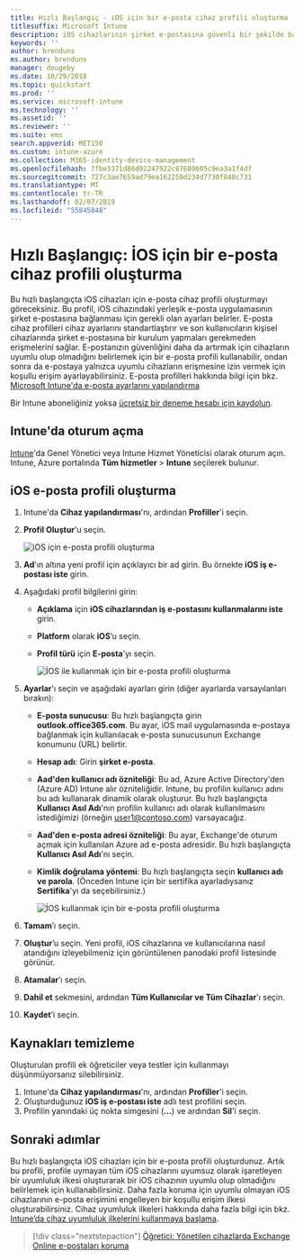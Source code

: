 ```yaml
---
title: Hızlı Başlangıç - iOS için bir e-posta cihaz profili oluşturma
titlesuffix: Microsoft Intune
description: iOS cihazlarının şirket e-postasına güvenli bir şekilde bağlanabilmesi için bir e-posta cihaz profili oluşturmak üzere Microsoft Intune kullanmayı öğrenin.
keywords: ''
author: brenduns
ms.author: brenduns
manager: dougeby
ms.date: 10/29/2018
ms.topic: quickstart
ms.prod: ''
ms.service: microsoft-intune
ms.technology: ''
ms.assetid: ''
ms.reviewer: ''
ms.suite: ems
search.appverid: MET150
ms.custom: intune-azure
ms.collection: M365-identity-device-management
ms.openlocfilehash: 7fbe3371d86d02247922c87680605c9ea3a1f4df
ms.sourcegitcommit: 727c3ae7659ad79ea162250d234d7730f840c731
ms.translationtype: MT
ms.contentlocale: tr-TR
ms.lasthandoff: 02/07/2019
ms.locfileid: "55845848"
---
```

# <a name="quickstart-create-an-email-device-profile-for-ios"></a>Hızlı Başlangıç: İOS için bir e-posta cihaz profili oluşturma

Bu hızlı başlangıçta iOS cihazları için e-posta cihaz profili oluşturmayı göreceksiniz. Bu profil, iOS cihazındaki yerleşik e-posta uygulamasının şirket e-postasına bağlanması için gerekli olan ayarları belirler. E-posta cihaz profilleri cihaz ayarlarını standartlaştırır ve son kullanıcıların kişisel cihazlarında şirket e-postasına bir kurulum yapmaları gerekmeden erişmelerini sağlar. E-postanızın güvenliğini daha da artırmak için cihazların uyumlu olup olmadığını belirlemek için bir e-posta profili kullanabilir, ondan sonra da e-postaya yalnızca uyumlu cihazların erişmesine izin vermek için koşullu erişim ayarlayabilirsiniz. E-posta profilleri hakkında bilgi için bkz. [Microsoft Intune'da e-posta ayarlarını yapılandırma](email-settings-configure.md)

Bir Intune aboneliğiniz yoksa [ücretsiz bir deneme hesabı için kaydolun](free-trial-sign-up.md).

## <a name="sign-in-to-intune"></a>Intune'da oturum açma

[Intune](https://aka.ms/intuneportal)'da Genel Yönetici veya Intune Hizmet Yöneticisi olarak oturum açın. Intune, Azure portalında **Tüm hizmetler** > **Intune** seçilerek bulunur.

## <a name="create-an-ios-email-profile"></a>iOS e-posta profili oluşturma
1. Intune'da **Cihaz yapılandırması**'nı, ardından **Profiller**'i seçin.
2. **Profil Oluştur**'u seçin.
   
   ![iOS için e-posta profili oluşturma](media/quickstart-email-profile/ios-create-profile.png)

3. **Ad**'ın altına yeni profil için açıklayıcı bir ad girin. Bu örnekte **iOS iş e-postası iste** girin.
4. Aşağıdaki profil bilgilerini girin:
   - **Açıklama** için **iOS cihazlarından iş e-postasını kullanmalarını iste** girin.
   - **Platform** olarak **iOS**’u seçin.
   - **Profil türü** için **E-posta**'yı seçin.
    
     ![İOS ile kullanmak için bir e-posta profili oluşturma](media/quickstart-email-profile/ios-email-profile-name.png)

5. **Ayarlar**'ı seçin ve aşağıdaki ayarları girin (diğer ayarlarda varsayılanları bırakın):
   - **E-posta sunucusu**: Bu hızlı başlangıçta girin **outlook.office365.com**. Bu ayar, iOS mail uygulamasında e-postaya bağlanmak için kullanılacak e-posta sunucusunun Exchange konumunu (URL) belirtir.
   - **Hesap adı**: Girin **şirket e-posta**.
   - **Aad'den kullanıcı adı özniteliği**: Bu ad, Azure Active Directory'den (Azure AD) Intune alır özniteliğidir. Intune, bu profilin kullanıcı adını bu adı kullanarak dinamik olarak oluşturur. Bu hızlı başlangıçta **Kullanıcı Asıl Adı**'nın profilin kullanıcı adı olarak kullanılmasını istediğimizi (örneğin user1@contoso.com) varsayacağız.
   - **Aad'den e-posta adresi özniteliği**: Bu ayar, Exchange'de oturum açmak için kullanılan Azure ad e-posta adresidir. Bu hızlı başlangıçta **Kullanıcı Asıl Adı**'nı seçin.
   - **Kimlik doğrulama yöntemi**: Bu hızlı başlangıçta seçin **kullanıcı adı ve parola**. (Önceden Intune için bir sertifika ayarladıysanız **Sertifika**'yı da seçebilirsiniz.)
    
     ![İOS kullanmak için bir e-posta profili oluşturma](media/quickstart-email-profile/ios-email-profile.png)

6. **Tamam**’ı seçin.
7. **Oluştur**’u seçin. Yeni profil, iOS cihazlarına ve kullanıcılarına nasıl atandığını izleyebilmeniz için görüntülenen panodaki profil listesinde görünür.
8. **Atamalar**’ı seçin.
9. **Dahil et** sekmesini, ardından **Tüm Kullanıcılar ve Tüm Cihazlar**'ı seçin. 
10. **Kaydet**’i seçin.

## <a name="clean-up-resources"></a>Kaynakları temizleme
Oluşturulan profili ek öğreticiler veya testler için kullanmayı düşünmüyorsanız silebilirsiniz.
1. Intune'da **Cihaz yapılandırması**'nı, ardından **Profiller**'i seçin.
2. Oluşturduğunuz **iOS iş e-postası iste** adlı test profilini seçin.
3. Profilin yanındaki üç nokta simgesini (**...**) ve ardından **Sil**'i seçin.

## <a name="next-steps"></a>Sonraki adımlar

Bu hızlı başlangıçta iOS cihazları için bir e-posta profili oluşturdunuz. Artık bu profili, profile uymayan tüm iOS cihazlarını uyumsuz olarak işaretleyen bir uyumluluk ilkesi oluşturarak bir iOS cihazının uyumlu olup olmadığını belirlemek için kullanabilirsiniz. Daha fazla koruma için uyumlu olmayan iOS cihazlarının e-posta erişimini engelleyen bir koşullu erişim ilkesi oluşturabilirsiniz. Cihaz uyumluluk ilkeleri hakkında daha fazla bilgi için bkz. [Intune’da cihaz uyumluluk ilkelerini kullanmaya başlama](device-compliance-get-started.md).

> [!div class="nextstepaction"]
> [Öğretici: Yönetilen cihazlarda Exchange Online e-postaları koruma](tutorial-protect-email-on-enrolled-devices.md)
